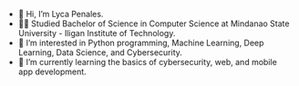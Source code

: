 - 👋 Hi, I’m Lyca Penales.
- 👩‍🎓 Studied Bachelor of Science in Computer Science at Mindanao State University - Iligan Institute of Technology.
- 👀 I’m interested in Python programming, Machine Learning, Deep Learning, Data Science, and Cybersecurity.
- 🌱 I’m currently learning the basics of cybersecurity, web, and mobile app development.
